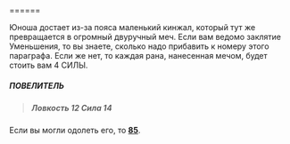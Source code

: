 ======

Юноша достает из-за пояса маленький кинжал, который тут же превращается в огромный двуручный меч. Если вам ведомо заклятие Уменьшения, то вы знаете, сколько надо прибавить к номеру этого параграфа. Если же нет, то каждая рана, нанесенная мечом, будет стоить вам 4 СИЛЫ.

##### ПОВЕЛИТЕЛЬ

> ##### Ловкость 12 Сила 14

Если вы могли одолеть его, то [**85**](#n_85).

